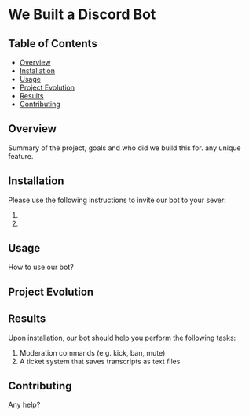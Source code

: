 # We Built a Discord Bot

## Table of Contents

- [Overview](#overview)
- [Installation](#installation)
- [Usage](#usage)
- [Project Evolution](#project-evolution)
- [Results](#results)
- [Contributing](#contributing)


## Overview

Summary of the project, goals and who did we build this for. any unique feature.

## Installation

Please use the following instructions to invite our bot to your sever:

1. 
2. 

## Usage

How to use our bot? 


## Project Evolution



## Results

Upon installation, our bot should help you perform the following tasks:

1. Moderation commands (e.g. kick, ban, mute)
2. A ticket system that saves transcripts as text files

## Contributing

Any help?

